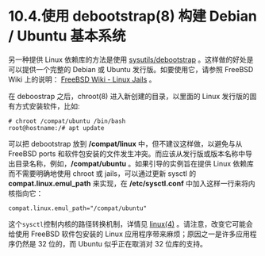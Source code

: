 # 10.4.使用 debootstrap(8) 构建 Debian / Ubuntu 基本系统

另一种提供 Linux 依赖库的方法是使用 [sysutils/debootstrap](https://cgit.freebsd.org/ports/tree/sysutils/debootstrap/pkg-descr) 。这样做的好处是可以提供一个完整的 Debian 或 Ubuntu 发行版。如要使用它，请参照 FreeBSD Wiki 上的说明： [FreeBSD Wiki - Linux Jails](https://wiki.freebsd.org/LinuxJails) 。

在 deboostrap 之后，chroot(8) 进入新创建的目录，以里面的 Linux 发行版的固有方式安装软件，比如:

```
# chroot /compat/ubuntu /bin/bash
root@hostname:/# apt update
```

可以把 debootstrap 放到 **/compat/linux** 中，但不建议这样做，以避免与从 FreeBSD ports 和软件包安装的文件发生冲突。而应该从发行版或版本名称中导出目录名称，例如，**/compat/ubuntu** 。如果引导的实例旨在提供 Linux 依赖库而不需要明确地使用 chroot 或 jails，可以通过更新 sysctl 的 **compat.linux.emul_path** 来实现，在 **/etc/sysctl.conf** 中加入这样一行来将内核指向它：

```
compat.linux.emul_path="/compat/ubuntu"
```

这个`sysctl`控制内核的路径转换机制，详情见 [linux(4)](https://www.freebsd.org/cgi/man.cgi?query=linux&sektion=4&format=html) 。请注意，改变它可能会给使用 FreeBSD 软件包安装的 Linux 应用程序带来麻烦；原因之一是许多应用程序仍然是 32 位的，而 Ubuntu 似乎正在取消对 32 位库的支持。
